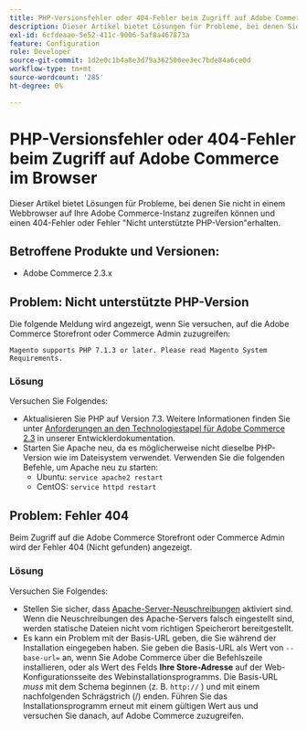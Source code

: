 ```yaml
---
title: PHP-Versionsfehler oder 404-Fehler beim Zugriff auf Adobe Commerce im Browser
description: Dieser Artikel bietet Lösungen für Probleme, bei denen Sie nicht in einem Webbrowser auf Ihre Adobe Commerce-Instanz zugreifen können und einen 404-Fehler oder Fehler "Nicht unterstützte PHP-Version"erhalten.
exl-id: 6cfdeaae-5e52-411c-9006-5af8a467873a
feature: Configuration
role: Developer
source-git-commit: 1d2e0c1b4a8e3d79a362500ee3ec7bde84a6ce0d
workflow-type: tm+mt
source-wordcount: '285'
ht-degree: 0%

---
```


# PHP-Versionsfehler oder 404-Fehler beim Zugriff auf Adobe Commerce im Browser

Dieser Artikel bietet Lösungen für Probleme, bei denen Sie nicht in einem Webbrowser auf Ihre Adobe Commerce-Instanz zugreifen können und einen 404-Fehler oder Fehler &quot;Nicht unterstützte PHP-Version&quot;erhalten.

## Betroffene Produkte und Versionen:

* Adobe Commerce 2.3.x

## Problem: Nicht unterstützte PHP-Version

Die folgende Meldung wird angezeigt, wenn Sie versuchen, auf die Adobe Commerce Storefront oder Commerce Admin zuzugreifen:

`Magento supports PHP 7.1.3 or later. Please read Magento System Requirements.`

### Lösung

Versuchen Sie Folgendes:

* Aktualisieren Sie PHP auf Version 7.3. Weitere Informationen finden Sie unter [Anforderungen an den Technologiestapel für Adobe Commerce 2.3](https://devdocs.magento.com/guides/v2.3/install-gde/system-requirements.html#php) in unserer Entwicklerdokumentation.
* Starten Sie Apache neu, da es möglicherweise nicht dieselbe PHP-Version wie im Dateisystem verwendet. Verwenden Sie die folgenden Befehle, um Apache neu zu starten:
   * Ubuntu: `service apache2 restart`
   * CentOS: `service httpd restart`

## Problem: Fehler 404

Beim Zugriff auf die Adobe Commerce Storefront oder Commerce Admin wird der Fehler 404 (Nicht gefunden) angezeigt.

### Lösung

Versuchen Sie Folgendes:

* Stellen Sie sicher, dass [Apache-Server-Neuschreibungen](https://devdocs.magento.com/guides/v2.3/install-gde/prereq/apache.html) aktiviert sind. Wenn die Neuschreibungen des Apache-Servers falsch eingestellt sind, werden statische Dateien nicht vom richtigen Speicherort bereitgestellt.
* Es kann ein Problem mit der Basis-URL geben, die Sie während der Installation eingegeben haben. Sie geben die Basis-URL als Wert von `--base-url=` an, wenn Sie Adobe Commerce über die Befehlszeile installieren, oder als Wert des Felds **Ihre Store-Adresse** auf der Web-Konfigurationsseite des Webinstallationsprogramms. Die Basis-URL *muss* mit dem Schema beginnen (z. B. `http://` ) und mit einem nachfolgenden Schrägstrich (/) enden. Führen Sie das Installationsprogramm erneut mit einem gültigen Wert aus und versuchen Sie danach, auf Adobe Commerce zuzugreifen.
